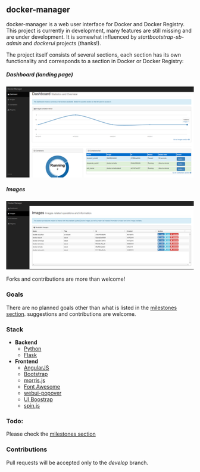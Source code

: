 ## docker-manager
docker-manager is a web user interface for Docker and Docker Registry.
This project is currently in development, many features are still missing and are under development. 
It is somewhat influenced by _startbootstrap-sb-admin_ and _dockerui_ projects (thanks!).

The project itself consists of several sections, each section has its own functionality and corresponds to a section in Docker or Docker Registry:
##### Dashboard (landing page)
![Dashboard](/dashboard.png)

##### Images
![Images](/images.png)

Forks and contributions are more than welcome!

### Goals
There are no planned goals other than what is listed in the [milestones section](https://github.com/nathanIL/docker-manager/milestones). suggestions and contributions are welcome.


### Stack
* **Backend**
    * [Python](https://www.python.org/)
    * [Flask](http://flask.pocoo.org/)
* **Frontend**
    * [AngularJS](https://github.com/angular/angular.js)
    * [Bootstrap](http://getbootstrap.com/)
    * [morris.js](http://morrisjs.github.io/)
    * [Font Awesome](http://fortawesome.github.io/Font-Awesome/)
    * [webui-popover](https://github.com/sandywalker/webui-popover)
    * [UI Boostrap](https://angular-ui.github.io)
    * [spin.js](http://fgnass.github.io/spin.js/)

### Todo:
Please check the [milestones section](https://github.com/nathanIL/docker-manager/milestones)

### Contributions
Pull requests will be accepted only to the _develop_ branch.
